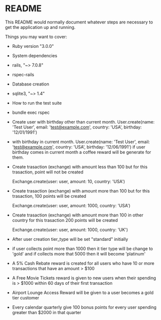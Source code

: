 # README

This README would normally document whatever steps are necessary to get the
application up and running.

Things you may want to cover:

* Ruby version "3.0.0"

* System dependencies
* rails, "~> 7.0.8"
* rspec-rails

* Database creation
* sqlite3,  "~> 1.4"

* How to run the test suite
* bundle exec rspec

* Create user with birthday other than current month.
   User.create(name: 'Test User', email: 'test@example.com', country: 'USA', birthday: '12/01/1991')

* with birthday in current month.
   User.create(name: 'Test User', email: 'test@example.com', country: 'USA', birthday: '12/06/1991')
  if user birthday comes in current month a coffee reward will be generate for them.


* Create trasaction (exchange) with amount less than 100 but for this trasaction, point will not be created

  Exchange.create(user: user, amount: 10, country: 'USA')

* Create trasaction (exchange) with amount more than 100 but for this trasaction, 100 points will be created

  Exchange.create(user: user, amount: 1000, country: 'USA')

* Create trasaction (exchange) with amount more than 100 in other country for this trasaction 200 points will be created

  Exchange.create(user: user, amount: 1000, country: 'UK')

* After user creation tier_type will be set "standard" initially
* if user collects point more than 1000 then it tier type will be change to 'gold' and if collects more that 5000 then it will become 'platinum'

* A 5% Cash Rebate reward is created for all users who have 10 or more transactions that have an amount > $100

* A Free Movie Tickets reward is given to new users when their spending is > $1000 within 60 days of their first transaction

* Airport Lounge Access Reward will be given to a user becomes a gold tier customer

* Every calendar quarterly give 100 bonus points for every user spending greater than $2000 in that quarter



